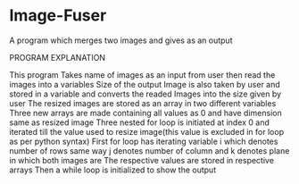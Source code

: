 # Image-Fuser
A program which merges two images and gives as an output 

PROGRAM EXPLANATION

This program Takes name of images as an input from user then read the images into a variables
Size of the output Image is also taken by user and stored in a variable and converts the readed Images into the size given by user
The resized images are stored as an array in two different variables
Three new arrays are made containing all values as 0 and have dimension same as resized image
Three nested for loop is initiated at index 0 and iterated till the value used to resize image(this value is excluded in for loop as per python syntax)
First for loop has iterating variable i which denotes number of rows same way j denotes number of column and k denotes plane in which both images are
The respective values are stored in respective arrays 
Then a while loop is initialized to show the output 



